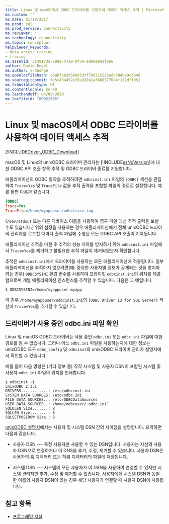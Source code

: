 ```yaml
---
title: Linux 및 macOS에서 ODBC 드라이버를 사용하여 데이터 액세스 추적 | Microsoft Docs
ms.custom: ''
ms.date: 01/19/2017
ms.prod: sql
ms.prod_service: connectivity
ms.reviewer: ''
ms.technology: connectivity
ms.topic: conceptual
helpviewer_keywords:
- data access tracing
- tracing
ms.assetid: 3149173a-588e-47a0-9f50-edb8e9adf5e8
author: David-Engel
ms.author: v-daenge
ms.openlocfilehash: c6abf282656681d3f798215282adb784b29c3846
ms.sourcegitcommit: fe5c45a492e19a320a1a36b037704bf132dffd51
ms.translationtype: HT
ms.contentlocale: ko-KR
ms.lasthandoff: 04/08/2020
ms.locfileid: "80921985"
---
```

# <a name="data-access-tracing-with-the-odbc-driver-on-linux-and-macos"></a>Linux 및 macOS에서 ODBC 드라이버를 사용하여 데이터 액세스 추적

[!INCLUDE[Driver_ODBC_Download](../../../includes/driver_odbc_download.md)]

macOS 및 Linux의 unixODBC 드라이버 관리자는 [!INCLUDE[ssNoVersion](../../../includes/ssnoversion-md.md)]에 대한 ODBC API 호출 항목 추적 및 ODBC 드라이버 종료를 지원합니다.

애플리케이션의 ODBC 동작을 추적하려면 `odbcinst.ini` 파일의 `[ODBC]` 섹션을 편집하여 `Trace=Yes` 및 `TraceFile` 값을 추적 출력을 포함할 파일의 경로로 설정합니다. 예를 들면 다음과 같습니다.

```ini
[ODBC]
Trace=Yes
TraceFile=/home/myappuser/odbctrace.log
```

(`/dev/stdout` 또는 다른 디바이스 이름을 사용하여 영구 파일 대신 추적 출력을 보낼 수도 있습니다.) 위의 설정을 사용하는 경우 애플리케이션에서 전체 unixODBC 드라이버 관리자를 로드할 때마다 출력 파일에 수행된 모든 ODBC API 호출이 기록됩니다.

애플리케이션 추적을 마친 후 추적의 성능 저하를 방지하기 위해 `odbcinst.ini` 파일에서 `Trace=Yes`를 제거하고 불필요한 추적 파일이 제거되었는지 확인합니다.

추적은 `odbcinst.ini`에서 드라이버를 사용하는 모든 애플리케이션에 적용됩니다. 일부 애플리케이션을 추적하지 않으려면(예: 중요한 사용자별 정보가 공개되는 것을 방지하려는 경우) `ODBCSYSINI` 환경 변수를 사용하여 프라이빗 `odbcinst.ini`의 위치를 제공함으로써 개별 애플리케이션 인스턴스를 추적할 수 있습니다. 다음은 그 예입니다.

```bash
$ ODBCSYSINI=/home/myappuser myapp
```

이 경우 `/home/myappuser/odbcinst.ini`의 `[ODBC Driver 13 for SQL Server]` 섹션에 `Trace=Yes`를 추가할 수 있습니다.

## <a name="determining-which-odbcini-file-the-driver-is-using"></a>드라이버가 사용 중인 odbc.ini 파일 확인

Linux 및 macOS ODBC 드라이버는 사용 중인 `odbc.ini` 또는 `odbc.ini` 파일에 대한 경로를 알 수 없습니다. 그러나 어느 `odbc.ini` 파일을 사용하는지에 대한 정보는 unixODBC 도구 `odbc_config` 및 `odbcinst`와 unixODBC 드라이버 관리자 설명서에서 확인할 수 있습니다.

예를 들어 다음 명령은 (기타 정보 중) 각각 시스템 및 사용자 DSN이 포함된 시스템 및 사용자 `odbc.ini` 파일의 위치를 인쇄합니다.

```
$ odbcinst -j
unixODBC 2.3.1
DRIVERS............: /etc/odbcinst.ini
SYSTEM DATA SOURCES: /etc/odbc.ini
FILE DATA SOURCES..: /etc/ODBCDataSources
USER DATA SOURCES..: /home/odbcuser/.odbc.ini`
SQLULEN Size.......: 8
SQLLEN Size........: 8
SQLSETPOSIROW Size.: 8
```

[unixODBC 설명서](http://www.unixodbc.org/doc/UserManual/)에서는 사용자 및 시스템 DSN 간의 차이점을 설명합니다. 요약하면 다음과 같습니다.

- 사용자 DSN --- 특정 사용자만 사용할 수 있는 DSN입니다. 사용자는 자신의 사용자 DSN으로 연결하거나 이 DNS을 추가, 수정, 제거할 수 있습니다. 사용자 DSN은 사용자의 홈 디렉터리 또는 하위 디렉터리의 파일에 저장됩니다.

- 시스템 DSN --- 시스템의 모든 사용자가 이 DSN을 사용하여 연결할 수 있지만 시스템 관리자만 추가, 수정 및 제거할 수 있습니다. 사용자에게 시스템 DSN과 동일한 이름의 사용자 DSN이 있는 경우 해당 사용자가 연결할 때 사용자 DSN이 사용됩니다.

## <a name="see-also"></a>참고 항목

- [프로그래밍 지침](../../../connect/odbc/linux-mac/programming-guidelines.md)
